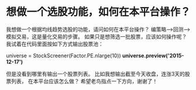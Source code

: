 # 想做一个选股功能，如何在本平台操作？

我想做一个根据均线趋势选股的功能，请问如何在本平台操作？
编策略--&gt;回测--&gt;模拟交易，这是量化交易的步骤。
如果只是想筛选一批股票，应该如何操作呢？
我试着在代码里面按如下方式输出股票池：

universe = StockScreener(Factor.PE.nlarge(10))
**universe.preview('2015-12-17')**

但是没看到哪里有输出一个股票列表。
比如我想输出截至今天收盘，连涨3天的股票列表，
在本平台应该怎么做？
希望老鸟指点一下方向，谢谢了！